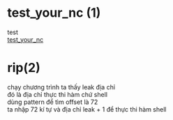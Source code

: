 # test_your_nc (1)  
test  
[test_your_nc](https://buuoj.cn/challenges#test_your_nc)


# rip(2)  
chạy chương trình ta thấy leak địa chỉ  
đó là địa chỉ thực thi hàm chứ shell  
dùng pattern để tìm offset là 72  
ta nhập 72 kí tự và địa chỉ leak + 1 để thực thi hàm shell  




